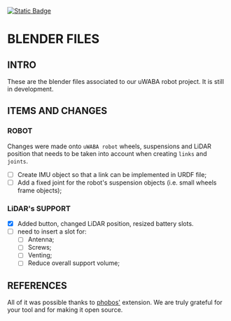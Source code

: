 [![Static Badge](https://img.shields.io/badge/version-0.2.13-yellow)](https://github.com/uSANMA/blender-uwaba-prototype/tree/beta)
# BLENDER FILES
## INTRO
These are the blender files associated to our uWABA robot project. It is still in development.

## ITEMS AND CHANGES
### ROBOT
Changes were made onto `uWABA robot` wheels, suspensions and LiDAR position that needs to be taken into account when creating `links` and `joints`.
- [ ] Create IMU object so that a link can be implemented in URDF file;
- [ ] Add a fixed joint for the robot's suspension objects (i.e. small wheels frame objects);

### LiDAR's SUPPORT
- [x] Added button, changed LiDAR position, resized battery slots.
- [ ] need to insert a slot for:
    - [ ] Antenna;
    - [ ] Screws;
    - [ ] Venting;
    - [ ] Reduce overall support volume;

## REFERENCES

All of it was possible thanks to [phobos'](https://github.com/dfki-ric/phobos/) extension. We are truly grateful for your tool and for making it open source.

